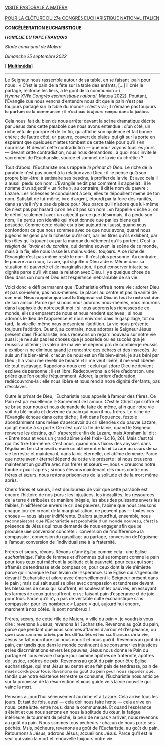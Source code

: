 [VISITE PASTORALE À MATERA \
\
POUR LA CLÔTURE DU 27e CONGRÈS EUCHARISTIQUE NATIONAL ITALIEN](https://www.vatican.va/content/francesco/fr/travels/2022/inside/documents/20220925-matera.html)

**CONCÉLÉBRATION EUCHARISTIQUE**

***HOMELIE DU PAPE FRANÇOIS***

*Stade communal de Matera*

*Dimanche 25 septembre 2022*

[ **[Multimédia](http://w2.vatican.va/content/francesco/fr/events/event.dir.html/content/vaticanevents/fr/2022/9/25/messa-matera.html)**]

____________________________

Le Seigneur nous rassemble autour de sa table, en se faisant  pain pour nous : « C’est le pain de la fête sur la table des enfants, [...] il crée le partage, renforce les liens, a le goût de la communion » ( *Hymne XVIIe Congrès eucharistique national*, Matera 2022). Pourtant, l’Evangile que nous venons d’entendre nous dit que le pain n’est pas toujours partagé sur la table du monde : c’est vrai ; il n’émane pas toujours le parfum de la communion ; il n’est pas toujours rompu dans la justice.

Cela nous  fait du bien de nous arrêter devant la scène dramatique décrite par Jésus dans cette parabole que nous avons entendue : d’un côté, un riche vêtu de pourpre et de lin fin, qui affiche son opulence et fait bonne chère ; de l’autre côté, un pauvre, couvert de plaies, qui gît sur la porte en espérant que quelques miettes tombent de cette table pour qu’il s’en nourrisse. Et devant cette contradiction — que nous voyons tous les jours — devant cette contradiction, nous nous demandons : à quoi nous invite le sacrement de l’Eucharistie, source et sommet de la vie du chrétien ?

Tout d’abord, l’Eucharistie nous rappelle *le primat de Dieu*. Le riche de la parabole n’est pas ouvert à la relation avec Dieu : il ne pense qu’à son propre bien-être, à satisfaire ses besoins, à profiter de la vie. Et avec cela il a aussi  perdu son nom. L’Evangile ne dit pas comment il s’appelait : il le nomme d’un adjectif « un riche », au contraire, il dit le nom du pauvre : Lazare. Les richesses te conduisent à cela, elles te dépouillent même de ton nom. Satisfait de lui-même, ivre d’argent, étourdi par la foire des vanités, dans sa vie il n’y a pas de place pour Dieu parce qu’il n’adore que lui-même. Ce n’est pas par hasard qu’on ne dit pas son nom : on l’appelle « riche », on le définit seulement avec un adjectif parce que désormais, il a perdu son nom, il a perdu son identité qui n’est donnée que par les biens qu’il possède. Comme cette réalité est triste aujourd’hui aussi, quand nous confondons ce que nous sommes avec ce que nous avons, quand nous jugeons les gens par la richesse qu’ils ont, par les titres qu’ils exhibent, par les rôles qu’ils jouent ou par la marque du vêtement qu’ils portent. C’est la *religion de l’avoir et du paraître*, qui domine souvent la scène de ce monde, mais à la fin, elle nous laisse les mains vides : toujours. A ce riche de l’Evangile n’est pas même resté le nom. Il n’est plus personne. Au contraire, le pauvre a un nom, Lazare, qui signifie « Dieu aide ». Même dans sa situation de pauvreté et de marginalisation, il peut conserver intacte sa dignité parce qu’il vit dans la relation avec Dieu. Il y a quelque chose de Dieu dans son nom et Dieu est l’espérance inébranlable de sa vie.

Voici donc le défi permanent que l’Eucharistie offre à notre vie : adorer Dieu et pas soi-même, pas nous-mêmes. Le placer au centre et pas la vanité de son moi. Nous rappeler que seul le Seigneur est Dieu et tout le reste est don de son amour. Parce que si nous nous adorons nous-mêmes, nous mourons dans l’asphyxie de notre petit moi ; si nous adorons les richesses de ce monde, elles s’emparent de nous et nous rendent esclaves ; si nous adorons le dieu de l’apparence et nous enivrons dans le gaspillage, tôt ou tard,  la vie elle-même nous présentera l’addition. La vie nous présente toujours l’addition. Quand, au contraire, nous adorons le Seigneur Jésus présent dans l’Eucharistie, nous recevons un regard nouveau sur notre vie aussi : je ne suis pas les choses que je possède ou les succès que je réussis à obtenir ; la valeur de ma vie ne dépend pas de combien je réussis à exhiber ni ne diminue quand je rencontre des échecs et des insuccès. Je suis un fils bien-aimé, chacun de nous est un fils bien-aimé; je suis béni par Dieu ; Il a voulu me revêtir de beauté et il me veut libéré, il me veut libérée de tout esclavage. Rappelons-nous ceci : celui qui adore Dieu ne devient esclave de personne : il est libre. Redécouvrons la prière d’adoration, une prière que l’on oublie fréquemment. Adorer, la prière d’adoration, redécouvrons-la : elle nous libère et nous rend à notre dignité d’enfants, pas d’esclaves.

Outre le primat de Dieu, l’Eucharistie nous appelle à l’amour des frères. Ce Pain est par excellence le Sacrement de l’amour. C’est le Christ qui s’offre et se brise pour nous et nous demande de faire de même, afin que notre vie soit du blé moulu et devienne du pain qui nourrit nos frères. Le riche de l’Evangile échoue dans cette tâche ; il vit dans l’opulence, festoie abondamment sans même s’apercevoir du cri silencieux du pauvre Lazare, qui gît épuisé à sa porte. Ce n’est qu’à la fin de la vie, quand le Seigneur renverse les destins, qu’il s’aperçoit enfin de Lazare, mais Abraham lui dit : « Entre nous et vous un grand abîme a été fixé» (Lc 16, 26). Mais c’est toi qui l’as fixé: toi-même. C’est nous, quand nous fixons des abysses dans l’égoïsme. Le riche avait creusé un abîme entre lui et Lazare au cours de sa vie terrestre et maintenant, dans la vie éternelle, cet abîme demeure. Parce que notre avenir éternel dépend de cette vie présente : si nous creusons maintenant un gouffre avec nos frères et sœurs —, nous « creusons notre tombe » pour l’après ; si nous élevons maintenant des murs contre nos frères et sœurs, nous restons prisonniers de la solitude et de la mort même après.

Chers frères et sœurs, il est douloureux de voir que cette parabole est encore l’histoire de nos jours : les injustices, les inégalités, les ressources de la terre distribuées de manière inégale, les abus des puissants envers les faibles, l’indifférence envers le cri des pauvres, l’abîme que nous creusons chaque jour en créant de la marginalisation, ne peuvent pas — toutes ces choses — nous laisser indifférents. Et alors aujourd’hui, ensemble, nous reconnaissons que l’Eucharistie est prophétie d’un monde nouveau, c’est la présence de Jésus qui nous demande de nous engager afin que se produise une conversion concrète :  conversion de l’indifférence à la compassion, conversion du gaspillage au partage, conversion de l’égoïsme à l’amour, conversion de l’individualisme à la fraternité.

Frères et sœurs, rêvons. Rêvons d’une *Eglise* comme cela : une Eglise *eucharistique*. Faite de femmes et d’hommes qui se rompent comme le pain pour tous ceux qui mâchent la solitude et la pauvreté, pour ceux qui sont affamés de tendresse et de compassion, pour ceux dont la vie s’émiette parce qu’il manque le bon levain de l’espérance. Une Eglise qui s’agenouille devant l’Eucharistie et adore avec émerveillement le Seigneur présent dans le pain ; mais qui sait aussi se plier avec compassion et tendresse devant les blessures de ceux qui souffrent, en soulevant les pauvres, en essuyant les larmes de ceux qui souffrent, en se faisant pain d’espérance et de joie pour tous. Parce qu’il n’y a pas de véritable culte eucharistique sans compassion pour les nombreux « Lazare » qui, aujourd’hui encore, marchent à nos côtés. Ils sont nombreux !

Frères, sœurs, de cette ville de Matera, « ville du pain », je voudrais vous dire : revenons à Jésus, revenons à l’Eucharistie. Revenons au goût du pain, parce que pendant que nous sommes affamés d’amour et d’espérance, ou que nous sommes brisés par les difficultés et les souffrances de la vie, Jésus se fait nourriture qui nous nourrit et nous guérit. Revenons au goût du pain, car tandis que dans le monde continuent à se consumer les injustices et les discriminations envers les pauvres, Jésus nous donne le Pain du partage et nous envoie chaque jour comme apôtres de fraternité, apôtres de justice, apôtres de paix. Revenons au goût du pain pour être Eglise eucharistique, qui met Jésus au centre et se fait pain de tendresse, pain de miséricorde pour tous. Revenons au goût du pain pour nous rappeler que, tandis que notre existence terrestre se consume, l’Eucharistie nous anticipe sur la promesse de la résurrection et nous guide vers la vie nouvelle qui vainc la mort.

Pensons aujourd’hui sérieusement au riche et à Lazare. Cela arrive tous les jours. Et tant de fois, aussi — cela doit nous faire honte — cela arrive en nous, cette lutte, entre nous, dans la communauté. Et quand l’espérance s’éteint et que nous sentons en nous la solitude du cœur, la fatigue intérieure, le tourment du péché, la peur de ne pas y arriver, nous revenons au goût du pain. Nous sommes tous pécheurs : chacun de nous porte ses péchés. Mais, pécheurs, revenons au goût de l’Eucharistie, au goût du pain. Retournons à Jésus, adorons Jésus, accueillons Jésus. Parce qu’Il est le seul qui vainc la mort et renouvelle toujours notre vie.